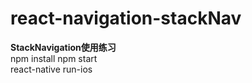 # react-navigation-stackNav
<strong> StackNavigation使用练习</strong> <br>
<a>npm install</a>
npm start   <br>
react-native run-ios
